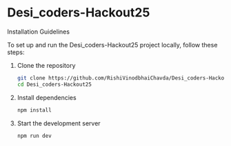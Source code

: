 # Desi_coders-Hackout25
  Installation Guidelines
  
  To set up and run the Desi_coders-Hackout25 project locally, follow these steps:
  
  1. Clone the repository
      ```bash
      git clone https://github.com/RishiVinodbhaiChavda/Desi_coders-Hackout25.git
      cd Desi_coders-Hackout25
      ```
  
  2. Install dependencies
      ```bash
      npm install
      ```
  
  3. Start the development server
      ```bash
      npm run dev
      ```


